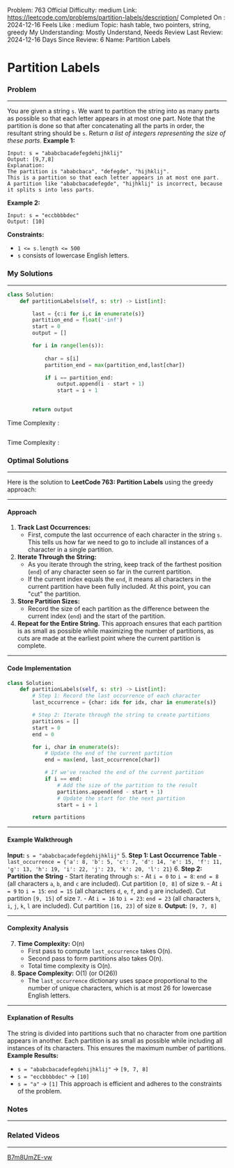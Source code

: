 Problem: 763
Official Difficulty: medium
Link: https://leetcode.com/problems/partition-labels/description/
Completed On : 2024-12-16
Feels Like : medium
Topic: hash table, two pointers, string, greedy
My Understanding: Mostly Understand, Needs Review
Last Review: 2024-12-16
Days Since Review: 6
Name: Partition Labels

# Partition Labels
### Problem
___
You are given a string `s`. We want to partition the string into as many parts as possible so that each letter appears in at most one part.
Note that the partition is done so that after concatenating all the parts in order, the resultant string should be `s`.
Return *a list of integers representing the size of these parts*.
**Example 1:**
```plain text
Input: s = "ababcbacadefegdehijhklij"
Output: [9,7,8]
Explanation:
The partition is "ababcbaca", "defegde", "hijhklij".
This is a partition so that each letter appears in at most one part.
A partition like "ababcbacadefegde", "hijhklij" is incorrect, because it splits s into less parts.
```
**Example 2:**
```plain text
Input: s = "eccbbbbdec"
Output: [10]
```
**Constraints:**
- `1 <= s.length <= 500`
- `s` consists of lowercase English letters.
### My Solutions
___
```python
class Solution:
    def partitionLabels(self, s: str) -> List[int]:

        last = {c:i for i,c in enumerate(s)}
        partition_end = float('-inf')
        start = 0
        output = []

        for i in range(len(s)):
            
            char = s[i] 
            partition_end = max(partition_end,last[char])

            if i == partition_end:
                output.append(i - start + 1)
                start = i + 1

            
        return output     
```

Time Complexity :
```python

```

Time Complexity : 
### Optimal Solutions
___
Here is the solution to **LeetCode 763: Partition Labels** using the greedy approach:
___
#### **Approach**
1. **Track Last Occurrences:**
	- First, compute the last occurrence of each character in the string `s`. This tells us how far we need to go to include all instances of a character in a single partition.
2. **Iterate Through the String:**
	- As you iterate through the string, keep track of the farthest position (`end`) of any character seen so far in the current partition.
	- If the current index equals the `end`, it means all characters in the current partition have been fully included. At this point, you can "cut" the partition.
3. **Store Partition Sizes:**
	- Record the size of each partition as the difference between the current index (`end`) and the start of the partition.
4. **Repeat for the Entire String.**
This approach ensures that each partition is as small as possible while maximizing the number of partitions, as cuts are made at the earliest point where the current partition is complete.
___
#### **Code Implementation**
```python
class Solution:
    def partitionLabels(self, s: str) -> List[int]:
        # Step 1: Record the last occurrence of each character
        last_occurrence = {char: idx for idx, char in enumerate(s)}

        # Step 2: Iterate through the string to create partitions
        partitions = []
        start = 0
        end = 0

        for i, char in enumerate(s):
            # Update the end of the current partition
            end = max(end, last_occurrence[char])

            # If we've reached the end of the current partition
            if i == end:
                # Add the size of the partition to the result
                partitions.append(end - start + 1)
                # Update the start for the next partition
                start = i + 1

        return partitions

```
___
#### **Example Walkthrough**
**Input:**
`s = "ababcbacadefegdehijhklij"`
5. **Step 1: Last Occurrence Table**
	- `last_occurrence = {'a': 8, 'b': 5, 'c': 7, 'd': 14, 'e': 15, 'f': 11, 'g': 13, 'h': 19, 'i': 22, 'j': 23, 'k': 20, 'l': 21}`
6. **Step 2: Partition the String**
	- Start iterating through `s`:
		- At `i = 0` to `i = 8`: `end = 8` (all characters `a`, `b`, and `c` are included). Cut partition `[0, 8]` of size `9`.
		- At `i = 9` to `i = 15`: `end = 15` (all characters `d`, `e`, `f`, and `g` are included). Cut partition `[9, 15]` of size `7`.
		- At `i = 16` to `i = 23`: `end = 23` (all characters `h`, `i`, `j`, `k`, `l` are included). Cut partition `[16, 23]` of size `8`.
**Output:**
`[9, 7, 8]`
___
#### **Complexity Analysis**
7. **Time Complexity:** O(n)
	- First pass to compute `last_occurrence` takes O(n).
	- Second pass to form partitions also takes O(n).
	- Total time complexity is O(n).
8. **Space Complexity:** O(1) (or O(26))
	- The `last_occurrence` dictionary uses space proportional to the number of unique characters, which is at most 26 for lowercase English letters.
___
#### **Explanation of Results**
The string is divided into partitions such that no character from one partition appears in another. Each partition is as small as possible while including all instances of its characters. This ensures the maximum number of partitions.
**Example Results:**
- `s = "ababcbacadefegdehijhklij"` → `[9, 7, 8]`
- `s = "eccbbbbdec"` → `[10]`
- `s = "a"` → `[1]`
This approach is efficient and adheres to the constraints of the problem.
### Notes
___
 
### Related Videos 
___
[B7m8UmZE-vw](https://youtu.be/B7m8UmZE-vw)